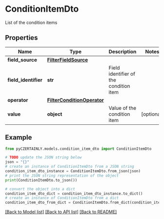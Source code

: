 # ConditionItemDto

List of the condition items

## Properties

Name | Type | Description | Notes
------------ | ------------- | ------------- | -------------
**field_source** | [**FilterFieldSource**](FilterFieldSource.md) |  | 
**field_identifier** | **str** | Field identifier of the condition item | 
**operator** | [**FilterConditionOperator**](FilterConditionOperator.md) |  | 
**value** | **object** | Value of the condition item | [optional] 

## Example

```python
from pyCZERTAINLY.models.condition_item_dto import ConditionItemDto

# TODO update the JSON string below
json = "{}"
# create an instance of ConditionItemDto from a JSON string
condition_item_dto_instance = ConditionItemDto.from_json(json)
# print the JSON string representation of the object
print(ConditionItemDto.to_json())

# convert the object into a dict
condition_item_dto_dict = condition_item_dto_instance.to_dict()
# create an instance of ConditionItemDto from a dict
condition_item_dto_from_dict = ConditionItemDto.from_dict(condition_item_dto_dict)
```
[[Back to Model list]](../README.md#documentation-for-models) [[Back to API list]](../README.md#documentation-for-api-endpoints) [[Back to README]](../README.md)


